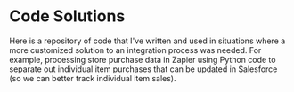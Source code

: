 # Code Solutions

Here is a repository of code that I've written and used in situations where a more customized solution to an integration process was needed. For example, processing store purchase data in Zapier using Python code to separate out individual item purchases that can be updated in Salesforce (so we can better track individual item sales).

